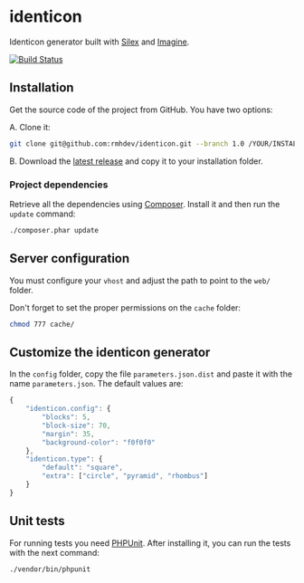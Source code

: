 # identicon

Identicon generator built with [Silex](http://silex.sensiolabs.org) and [Imagine](http://imagine.readthedocs.org).

[![Build Status](https://travis-ci.org/rmhdev/identicon.png)](https://travis-ci.org/rmhdev/identicon)

## Installation

Get the source code of the project from GitHub. You have two options:

A. Clone it:

```bash
git clone git@github.com:rmhdev/identicon.git --branch 1.0 /YOUR/INSTALLATION/FOLDER
```

B. Download the [latest release](https://github.com/rmhdev/identicon/releases) and copy it to your installation folder.

### Project dependencies

Retrieve all the dependencies using [Composer](http://getcomposer.org/).
Install it and then run the `update` command:

```bash
./composer.phar update
```

## Server configuration

You must configure your `vhost` and adjust the path to point to the `web/` folder.

Don't forget to set the proper permissions on the `cache` folder:

```bash
chmod 777 cache/
```

## Customize the identicon generator

In the `config` folder, copy the file `parameters.json.dist` and paste it with the name `parameters.json`.
The default values are:

```javascript
{
    "identicon.config": {
        "blocks": 5,
        "block-size": 70,
        "margin": 35,
        "background-color": "f0f0f0"
    },
    "identicon.type": {
        "default": "square",
        "extra": ["circle", "pyramid", "rhombus"]
    }
}
```

## Unit tests

For running tests you need [PHPUnit](http://www.phpunit.de).
After installing it, you can run the tests with the next command:

```bash
./vendor/bin/phpunit
```

